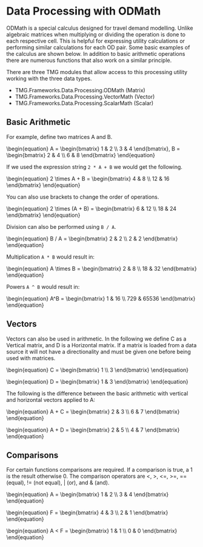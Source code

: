 # Data Processing with ODMath

ODMath is a special calculus designed for travel demand modelling. Unlike algebraic matrices when multiplying or dividing the operation is done to each respective cell. This is helpful for expressing utility calculations or performing similar calculations for each OD pair. Some basic examples of the calculus are shown below. In addition to basic arithmetic operations there are numerous functions that also work on a similar principle.

There are three TMG modules that allow access to this processing utility working with the three data types.

* TMG.Frameworks.Data.Processing.ODMath (Matrix)
* TMG.Frameworks.Data.Processing.VectorMath (Vector)
* TMG.Frameworks.Data.Processing.ScalarMath (Scalar)

## Basic Arithmetic

For example, define two matrices A and B.

\begin{equation} A = \begin{bmatrix}
      1 & 2          \\\\
      3 & 4
\end{bmatrix},
B = \begin{bmatrix}
    2 & 4          \\\\
    6 & 8
\end{bmatrix} \end{equation}


If we used the expression string `2 * A + B` we would get the following.

\begin{equation}
2 \times A + B = \begin{bmatrix}
    4 & 8          \\\\
    12 & 16
\end{bmatrix} \end{equation}

You can also use brackets to change the order of operations.

\begin{equation}
2 \times (A + B) = \begin{bmatrix}
   6 & 12          \\\\
   18 & 24
\end{bmatrix} \end{equation}

Division can also be performed using `B / A`.

\begin{equation}
B / A = \begin{bmatrix}
    2 & 2          \\\\
    2 & 2
\end{bmatrix} \end{equation}

Multiplication `A * B` would result in:

\begin{equation}
A \times B = \begin{bmatrix}
    2 & 8          \\\\
    18 & 32
\end{bmatrix} \end{equation}

Powers `A ^ B` would result in:

\begin{equation}
A^B = \begin{bmatrix}
    1 & 16          \\\\
   729 & 65536
\end{bmatrix} \end{equation}

## Vectors

Vectors can also be used in arithmetic.  In the following we define C as a Vertical matrix, and D is a Horizontal matrix.  If a matrix is loaded from a data source it will not have a directionality and must be given one before being used with matrices.

\begin{equation}
C =
\begin{bmatrix}
    1 \\\\
   3
 \end{bmatrix} \end{equation}

\begin{equation}
D =
 \begin{bmatrix}
   1 & 3
\end{bmatrix} \end{equation}

The following is the difference between the basic arithmetic with vertical and horizontal vectors applied to A:

\begin{equation}
A + C =
\begin{bmatrix}
  2 & 3 \\\\
  6 & 7
\end{bmatrix} \end{equation}

\begin{equation}
A + D =
\begin{bmatrix}
  2 & 5 \\\\
  4 & 7
\end{bmatrix} \end{equation}

## Comparisons

For certain functions comparisons are required.  If a comparison is true, a 1 is the result otherwise 0.
The comparison operators are <, >, <=, >=, == (equal), != (not equal), | (or), and & (and).

\begin{equation}
A = \begin{bmatrix}
       1 & 2          \\\\
       3 & 4
\end{bmatrix} \end{equation}

\begin{equation}
 F = 
\begin{bmatrix}
  4 & 3 \\\\
  2 & 1
\end{bmatrix} \end{equation}

\begin{equation}
A < F =
  \begin{bmatrix}
    1 & 1 \\\\
    0 & 0
  \end{bmatrix} \end{equation}
